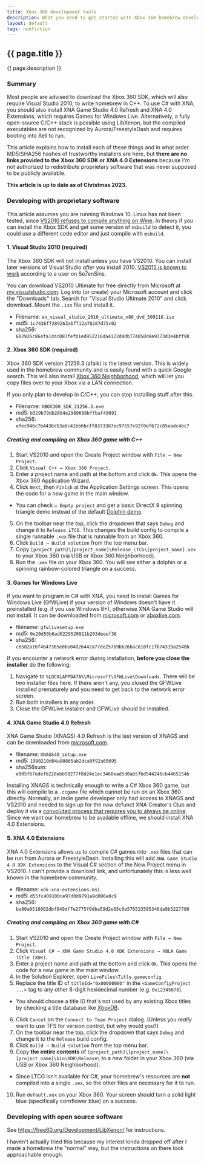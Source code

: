 ```yaml
---
title: Xbox 360 development tools
description: What you need to get started with Xbox 360 homebrew development
layout: default
tags: nonfiction
---
```

## {{ page.title }}
<p class="lead">{{ page.description }}</p>

### Summary
Most people are advised to download the Xbox 360 SDK, which will also require Visual Studio 2010, to write homebrew in C++. To use C# with XNA, you should also install XNA Game Studio 4.0 Refresh and XNA 4.0 Extensions, which requires Games for Windows Live. Alternatively, a fully open-source C/C++ stack is possible using LibXenon, but the compiled executables are not recognized by Aurora/FreestyleDash and requires booting into Xell to run.

This article explains how to install each of these things and in what order. MD5/SHA256 hashes of trustworthy installers are here, but **there are no links provided to the Xbox 360 SDK or XNA 4.0 Extensions** because I'm not authorized to redistribute proprietary software that was never supposed to be publicly available.

**This article is up to date as of Christmas 2023.**

### Developing with proprietary software
This article assumes you are running Windows 10. <span class="text-muted">Linux has not been tested, since [VS2010 refuses to compile anything on Wine](https://appdb.winehq.org/objectManager.php?sClass=version&iId=20359). In theory if you can install the Xbox SDK and get some version of `msbuild` to detect it, you could use a different code editor and just compile with `msbuild`.</span>

#### 1. Visual Studio 2010 (required)
The Xbox 360 SDK will not install unless you have VS2010. You can install later versions of Visual Studio *after* you install 2010. [VS2015 is known to work](https://www.se7ensins.com/forums/threads/xbox-360-development-environment-with-win10-pc.1711249/post-13559791) according to a user on Se7enSins.

You can download VS2010 Ultimate for free directly from Microsoft at [my.visualstudio.com](https://my.visualstudio.com/). Log into <span class="text-muted">(or create)</span> your Microsoft account and click the "Downloads" tab. Search for "Visual Studio Ultimate 2010" and click download. Mount the `.iso` file and install it.

* Filename: `en_visual_studio_2010_ultimate_x86_dvd_509116.iso`
* md5: `1c7436f7289263abf712a70287d75c02`
* sha256: `602926c864fa1ddc087fefb1ed952216da4122d4db774050d8e9373d3e4bff98`

#### 2. Xbox 360 SDK (required)
Xbox 360 SDK version 21256.3 <span class="text-muted">(afaik)</span> is the latest version. This is widely used in the homebrew community and is easily found with a quick Google search. <span class="text-muted">This will also install [Xbox 360 Neighborhood](https://consolemods.org/wiki/Xbox_360:Xbox_360_Neighborhood), which will let you copy files over to your Xbox via a LAN connection.</span>

If you only plan to develop in C/C++, you can stop installing stuff after this.

* Filename: `XBOX360_SDK_21256.3.exe`
* md5: `b329b79db2804e2989688bffbaf49691`
* sha256: `efec946c7b4436d53a6c41bb6bcff8373387ec97557e92f0ef672c85eadc4bc7`

##### Creating and compiling an Xbox 360 game with C++
1. Start VS2010 and open the Create Project window with `File → New Project`.
2. Click `Visual C++ → Xbox 360 Project`.
3. Enter a project name and path at the bottom and click `Ok`. <span class="text-muted">This opens the Xbox 360 Application Wizard.</span>
4. Click `Next`, then `Finish` at the Application Settings screen. <span class="text-muted">This opens the code for a new game in the main window.</span>
  * <span class="text-muted">You can check `☑ Empty project` and get a basic DirectX 9 spinning triangle demo instead of the default [Dolphin demo](https://www.youtube.com/watch?v=MECBJqBkY0U)</span>
5. On the toolbar near the top, click the dropdown that says `Debug` and change it to `Release_LTCG`. <span class="text-muted">This changes the build config to compile a single runnable `.xex` file that is runnable from an Xbox 360.</span>
6. Click `Build → Build solution` from the top menu bar.
7. Copy `[project_path]\[project_name]\Release_LTCG\[project_name].xex` to your Xbox 360 <span class="text-muted">(via USB or Xbox 360 Neighborhood)</span>.
8. Run the `.xex` file on your Xbox 360. You will see either a dolphin or a spinning rainbow-colored triangle on a success.

#### 3. Games for Windows Live
If you want to program in C# with XNA, you need to install Games for Windows Live (GfWLive) if your version of Windows doesn't have it preinstalled <span class="text-muted">(e.g. if you use Windows 8+)</span>, otherwise XNA Game Studio will not install. It can be downloaded from [microsoft.com](http://go.microsoft.com/fwlink/?LinkID=201134) or [xboxlive.com](http://download.gfwl.xboxlive.com/content/gfwl-public/redists/production/gfwlivesetup.exe).

* filename: `gfwlivesetup.exe`
* md5: `0e20d50b6ad6229520911b203deeef36`
* sha256: `c8582a16f4647365e0be04826442a77de257b9bb26bac610fc1fb74319a2548b`

If you encounter a network error during installation, **before you close the installer** do the following:
1. Navigate to `%LOCALAPPDATA%\Microsoft\GFWLive\Downloads`. There will be two installer files here. <span class="text-muted">If there aren't any, you closed the GFWLive installed prematurely and you need to get back to the network error screen.</span>
2. Run both installers in any order.
3. Close the GFWLive installer and GFWLive should be installed.

#### 4. XNA Game Studio 4.0 Refresh
XNA Game Studio (XNAGS) 4.0 Refresh is the last version of XNAGS and can be downloaded from [microsoft.com](https://www.microsoft.com/en-us/download/details.aspx?id=27599).

* filename: `XNAGS40_setup.exe`
* md5: `1980210d04a80865ab2dca9f92a65695`
* sha256sum: `e905f67edefb228ebb58277f8d24e1ec3460ead5d0ab57bd544246cb4465154b`

<span class="text-muted">Installing XNAGS is technically enough to write a C# Xbox 360 game, but this will compile to a `.ccgame` file which cannot be run on an Xbox 360 directly. Normally, an indie game developer only had access to XNAGS and VS2010 and needed to sign up for the now defunct XNA Creator's Club and deploy it via a [convoluted process that requires you to always be online](https://courses.washington.edu/css490/2010.Spring/XNAReference/EthanCrawford_FreeCreatorsClubMembershipInstructions.html). Since we want our homebrew to be available offline, we should install XNA 4.0 Extensions.</span>

#### 5. XNA 4.0 Extensions
XNA 4.0 Extensions allows us to compile C# games into `.xex` files that can be run from Aurora or FreestyleDash. Installing this will add `XNA Game Studio 4.0 XDK Extensions` to the Visual C# section of the New Project menu in VS2010. I can't provide a download link, and unfortunately this is less well known in the homebrew community.

* filename: `xdk-xna-extensions.msi`
* md5: `d55fc409100ce97d0d9791a9d896a0c9`
* sha256: `ba80a0518062dbf649df7e2775f0dba59d2e85c0e576523585346da9b5227786`

##### Creating and compiling an Xbox 360 game with C#
1. Start VS2010 and open the Create Project window with `File → New Project`.
2. Click `Visual C# → XNA Game Studio 4.0 XDK Extensions → XBLA Game Title (XDK)`.
3. Enter a project name and path at the bottom and click `Ok`. <span class="text-muted">This opens the code for a new game in the main window.</span>
4. In the Solution Explorer, open `LiveFiles\Title.gameconfig`.
5. Replace the title ID of `titleId="0x00000000"` in the `<GameConfigProject ...>` tag to any other 8-digit hexidecimal number <span class="text-muted">(e.g. `0x12345678`)</span>.
  * <span class="text-muted">You should choose a title ID that's not used by any existing Xbox titles by checking a title database like [XboxDB](https://xboxdb.altervista.org/browse).</span>
6. Click `Cancel` on the `Connect to Team Project` dialog. <span class="text-muted">(Unless you *really* want to use TFS for version control, but why would you?)</span>
7. On the toolbar near the top, click the dropdown that says `Debug` and change it to the `Release` build config.
8. Click `Build → Build solution` from the top menu bar.
9. Copy **the entire contents** of `[project_path]\[project_name]\[project_name]\bin\XDK\Release\` to a new folder in your Xbox 360 <span class="text-muted">(via USB or Xbox 360 Neighborhood)</span>.
  * <span class="text-muted">Since LTCG isn't available for C#, your homebrew's resources are **not** compiled into a single `.xex`, so the other files are necessary for it to run.</span>
10. Run `default.xex` on your Xbox 360. Your screen should turn a solid light blue <span class="text-muted">(specifically cornflower blue)</span> on a success.

### Developing with open source software
See <a href="https://free60.org/Development/LibXenon/">https://free60.org/Development/LibXenon/</a> for instructions.

I haven't actually tried this because my interest kinda dropped off after I made a homebrew the "normal" way, but the instructions on there look approachable enough.
